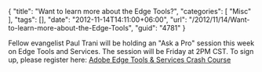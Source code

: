 {
	"title": "Want to learn more about the Edge Tools?",
	"categories": [
		"Misc"
	],
	"tags": [],
	"date": "2012-11-14T14:11:00+06:00",
	"url": "/2012/11/14/Want-to-learn-more-about-the-Edge-Tools",
	"guid": "4781"
}

Fellow evangelist Paul Trani will be holding an "Ask a Pro" session this week on Edge Tools and Services. The session will be Friday at 2PM CST. To sign up, please register here: <a href="http://www.adobe.com/cfusion/event/index.cfm?event=detail&id=2008488&loc=en_us">Adobe Edge Tools & Services Crash Course</a>